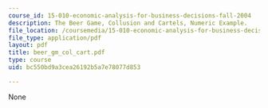 ```yaml
---
course_id: 15-010-economic-analysis-for-business-decisions-fall-2004
description: The Beer Game, Collusion and Cartels, Numeric Example.
file_location: /coursemedia/15-010-economic-analysis-for-business-decisions-fall-2004/bc550bd9a3cea26192b5a7e78077d853_beer_gm_col_cart.pdf
file_type: application/pdf
layout: pdf
title: beer_gm_col_cart.pdf
type: course
uid: bc550bd9a3cea26192b5a7e78077d853

---
```

None
